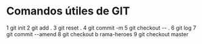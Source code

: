 # Comandos útiles de GIT

1  git init
2 git add .
3 git reset .
4 git commit -m
5 git checkout -- .
6 git log
7 git commit --amend
8 git checkout b rama-heroes
9 git checkout master
